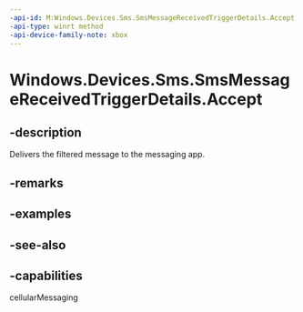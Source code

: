 ```yaml
---
-api-id: M:Windows.Devices.Sms.SmsMessageReceivedTriggerDetails.Accept
-api-type: winrt method
-api-device-family-note: xbox
---
```


<!-- Method syntax
public void Accept()
-->

# Windows.Devices.Sms.SmsMessageReceivedTriggerDetails.Accept

## -description
Delivers the filtered message to the messaging app.

## -remarks

## -examples

## -see-also


## -capabilities
cellularMessaging
